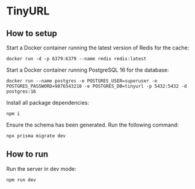 # TinyURL

## How to setup
Start a Docker container running the latest version of Redis for the cache:

```docker run -d -p 6379:6379 --name redis redis:latest```

Start a Docker container running PostgreSQL 16 for the database:

```docker run --name postgres -e POSTGRES_USER=superuser -e POSTGRES_PASSWORD=9876543210 -e POSTGRES_DB=tinyurl -p 5432:5432 -d postgres:16```

Install all package dependencies:

```npm i```

Ensure the schema has been generated. Run the following command:

```npx prisma migrate dev```



## How to run
Run the server in dev mode:

```npm run dev```
